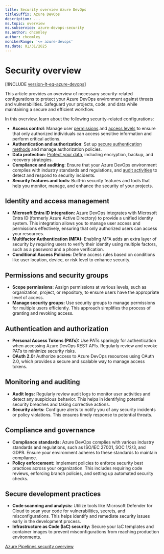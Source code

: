 ```yaml
---
title: Security overview Azure DevOps
titleSuffix: Azure DevOps 
description: ...  
ms.topic: overview
ms.subservice: azure-devops-security
ms.author: chcomley
author: chcomley
monikerRange: '<= azure-devops'
ms.date: 01/31/2025
--- 
```


# Security overview

[!INCLUDE [version-lt-eq-azure-devops](../../includes/version-lt-eq-azure-devops.md)]

This article provides an overview of necessary security-related configurations to protect your Azure DevOps environment against threats and vulnerabilities. Safeguard your projects, code, and data while maintaining a secure and efficient workflow.

In this overview, learn about the following security-related configurations:

- **Access control**: Manage user [permissions](about-permissions.md) and [access levels](access-levels.md) to ensure that only authorized individuals can access sensitive information and perform critical actions.
- **Authentication and authorization**: Set up [secure authentication methods](about-security-identity.md) and manage authorization policies.
- **Data protection**: [Protect your data](data-protection.md), including encryption, backup, and recovery strategies.
- **Compliance and auditing**: Ensure that your Azure DevOps environment complies with industry standards and regulations, and [audit activities](../audit/azure-devops-auditing.md) to detect and respond to security incidents.
- **Security features and tools**: Built-in security features and tools that help you monitor, manage, and enhance the security of your projects.

<!---Where to mention Best Practices?--->

## Identity and access management

- **Microsoft Entra ID integration:** Azure DevOps integrates with Microsoft Entra ID (formerly Azure Active Directory) to provide a unified identity system. This integration allows you to manage user access and permissions effectively, ensuring that only authorized users can access your resources.
- **Multifactor Authentication (MFA):** Enabling MFA adds an extra layer of security by requiring users to verify their identity using multiple factors, such as a password and a phone verification.
- **Conditional Access Policies:** Define access rules based on conditions like user location, device, or risk level to enhance security.

## Permissions and security groups

- **Scope permissions:** Assign permissions at various levels, such as organization, project, or repository, to ensure users have the appropriate level of access.
- **Manage security groups:** Use security groups to manage permissions for multiple users efficiently. This approach simplifies the process of granting and revoking access.

## Authentication and authorization

- **Personal Access Tokens (PATs):** Use PATs sparingly for authentication when accessing Azure DevOps REST APIs. Regularly review and revoke PATs to minimize security risks.
- **OAuth 2.0:** Authorize access to Azure DevOps resources using OAuth 2.0, which provides a secure and scalable way to manage access tokens.

## Monitoring and auditing

- **Audit logs:** Regularly review audit logs to monitor user activities and detect any suspicious behavior. This helps in identifying potential security breaches and taking corrective actions.
- **Security alerts:** Configure alerts to notify you of any security incidents or policy violations. This ensures timely response to potential threats.

## Compliance and governance

- **Compliance standards:** Azure DevOps complies with various industry standards and regulations, such as ISO/IEC 27001, SOC 1/2/3, and GDPR. Ensure your environment adheres to these standards to maintain compliance.
- **Policy enforcement:** Implement policies to enforce security best practices across your organization. This includes requiring code reviews, enforcing branch policies, and setting up automated security checks.

## Secure development practices

- **Code scanning and analysis:** Utilize tools like Microsoft Defender for Cloud to scan your code for vulnerabilities, secrets, and misconfigurations. This helps identify and remediate security issues early in the development process.
- **Infrastructure as Code (IaC) security:** Secure your IaC templates and container images to prevent misconfigurations from reaching production environments.


[Azure Pipelines security overview](../../pipelines/security/overview.md)